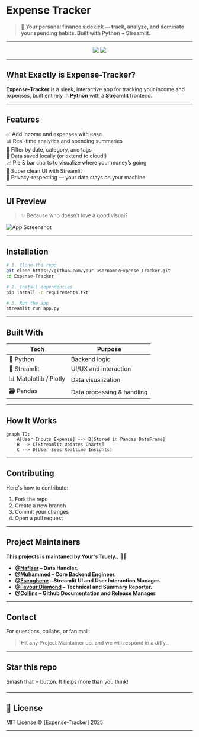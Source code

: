 # Expense Tracker

> 🚀 **Your personal finance sidekick — track, analyze, and dominate your spending habits. Built with Python + Streamlit.**

---

<div align="center">
  <img src="https://img.shields.io/badge/Python-3776AB?style=for-the-badge&logo=python&logoColor=white"/>
  <img src="https://img.shields.io/badge/Streamlit-FF4B4B?style=for-the-badge&logo=streamlit&logoColor=white"/>
<!--  <img src="https://img.shields.io/github/stars/your-username/Expense-Tracker?style=for-the-badge"/>
  <img src="https://img.shields.io/github/forks/your-username/Expense-Tracker?style=for-the-badge"/> 
  -->
</div>

---

## What Exactly is Expense-Tracker?

**Expense-Tracker** is a sleek, interactive app for tracking your income and expenses, built entirely in **Python** with a **Streamlit** frontend. <!-- Whether you're a student, a freelancer, or a cryptobro trying to understand where your ETH went — we got you. 💁‍♂️ -->

---

## Features

✅ Add income and expenses with ease  
📊 Real-time analytics and spending summaries  
📅 Filter by date, category, and tags  
💾 Data saved locally (or extend to cloud!)  
📈 Pie & bar charts to visualize where your money’s going  
🧠 Super clean UI with Streamlit  
🔐 Privacy-respecting — your data stays on your machine

---

## UI Preview

> ✨ Because who doesn't love a good visual?

![App Screenshot](https://your-screenshot-link.com/demo.gif)

---

## Installation

```bash
# 1. Clone the repo
git clone https://github.com/your-username/Expense-Tracker.git
cd Expense-Tracker

# 2. Install dependencies
pip install -r requirements.txt

# 3. Run the app
streamlit run app.py
```

---

## Built With

| Tech        | Purpose                     |
|-------------|-----------------------------|
| 🐍 Python    | Backend logic               |
| 🎈 Streamlit | UI/UX and interaction       |
| 📊 Matplotlib / Plotly | Data visualization |
| 🗃️ Pandas    | Data processing & handling |

---

## How It Works

```mermaid
graph TD;
    A[User Inputs Expense] --> B[Stored in Pandas DataFrame]
    B --> C[Streamlit Updates Charts]
    C --> D[User Sees Realtime Insights]
```
<!--
---

## 🤖 Future Plans

- ☁️ Cloud sync with Firebase or Supabase  
- 📲 Mobile responsiveness  
- 🧠 ML-based budget suggestions  
- 🗃️ Export to CSV, Excel, PDF  
- 🔔 Weekly email summaries (Mailchimp or SMTP)
-->
---

## Contributing
Here's how to contribute:

1.  Fork the repo
2.  Create a new branch
3.  Commit your changes
4.  Open a pull request

---

##  Project Maintainers
**This projects is maintaned by Your's Truely..**
👨‍💻
- **[@Nafisat](https://github.com/U22CS1004) – Data Handler.** 
- **[@Muhammed](https://github.com/Moh-dakai) – Core Backend Engineer.**
- **[@Eseoghene](https://github.com/Eseoghene-ChristineOtuaga) – Streamlit UI and User Interaction Manager.**  
- **[@Favour Diamond](https://github.com/Favour-D) – Technical and Summary Reporter.** 
- **[@Collins](https://github.com/Contractor-x) – Github Documentation and Release Manager.** 
---

## Contact

For questions, collabs, or fan mail:

> Hit any Project Maintainer up. and we will respond in a Jiffy..
<!--📧 your.email@example.com  
🔗 [LinkedIn](https://linkedin.com/in/your-profile)  
🐙 [GitHub](https://github.com/your-username)-->

---

## Star this repo

<!--If this helped you or saved you from financial doom, --> 
Smash that ⭐ button. It helps more than you think!

---

## 📄 License

MIT License © [Expense-Tracker] 2025

---
